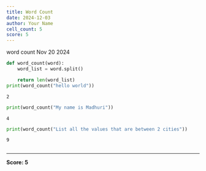 ```yaml
---
title: Word Count
date: 2024-12-03
author: Your Name
cell_count: 5
score: 5
---
```


word count
Nov 20 2024


```python
def word_count(word):
    word_list = word.split()

    return len(word_list)
print(word_count("hello world"))  
```

    2



```python
print(word_count("My name is Madhuri"))  
```

    4



```python
print(word_count("List all the values that are between 2 cities"))  
```

    9



```python

```


---
**Score: 5**
